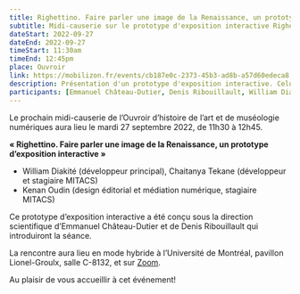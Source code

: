 ```yaml
---
title: Righettino. Faire parler une image de la Renaissance, un prototype d’exposition interactive
subtitle: Midi-causerie sur le prototype d'exposition interactive Righettino
dateStart: 2022-09-27 
dateEnd: 2022-09-27 
timeStart: 11:30am
timeEnd: 12:45pm
place: Ouvroir
link: https://mobilizon.fr/events/cb187e0c-2373-45b3-ad8b-a57d60edeca8
description: Présentation d'un prototype d'exposition interactive. Celui-ci a été conçu sous la direction scientifique d’Emmanuel Château-Dutier et de Denis Ribouillault qui introduiront la séance.
participants: [Emmanuel Château-Dutier, Denis Ribouillault, William Diakité, Chaitanya Tekane, Kenan Oudin]
---
```


Le prochain midi-causerie de l’Ouvroir d’histoire de l’art et de muséologie numériques aura lieu le mardi 27 septembre 2022, de 11h30 à 12h45.

**« Righettino. Faire parler une image de la Renaissance, un prototype d’exposition interactive »**

- William Diakité (développeur principal), Chaitanya Tekane (développeur et stagiaire MITACS)
- Kenan Oudin (design éditorial et médiation numérique, stagiaire MITACS)

Ce prototype d’exposition interactive a été conçu sous la direction scientifique d’Emmanuel Château-Dutier et de Denis Ribouillault qui introduiront la séance.

La rencontre aura lieu en mode hybride à l’Université de Montréal, pavillon Lionel-Groulx, salle C-8132, et sur [Zoom](https://umontreal.zoom.us/j/82480661654?pwd=cUlzb09hZ3lkd2UvcmpPbTdmQkZBQT09).

Au plaisir de vous accueillir à cet événement!
